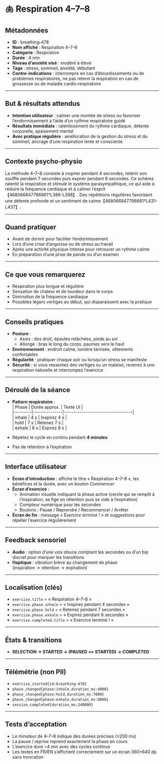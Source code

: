 # 🫁 Respiration 4–7–8

## Métadonnées
- **ID** : breathing‑478  
- **Nom affiché** : Respiration 4–7–8  
- **Catégorie** : Respiration  
- **Durée** : 4 min  
- **Niveau d’anxiété visé** : modéré à élevé  
- **Tags** : stress, sommeil, anxiété, débutant  
- **Contre‑indications** : interrompre en cas d’étourdissements ou de problèmes respiratoires, ne pas retenir la respiration en cas de grossesse ou de maladie cardio‑respiratoire  

---

## But & résultats attendus
- **Intention utilisateur** : calmer une montée de stress ou favoriser l’endormissement à l’aide d’un rythme respiratoire guidé  
- **Résultats immédiats** : ralentissement du rythme cardiaque, détente corporelle, apaisement mental  
- **Avec pratique régulière** : amélioration de la gestion du stress et du sommeil, ancrage d’une respiration lente et consciente  

---

## Contexte psycho‑physio
La méthode 4–7–8 consiste à inspirer pendant 4 secondes, retenir son souffle pendant 7 secondes puis expirer pendant 8 secondes. Ce schéma ralentit la respiration et stimule le système parasympathique, ce qui aide à réduire la fréquence cardiaque et à calmer l’esprit【468066847796661†L386-L398】. Des répétitions régulières favorisent une détente profonde et un sentiment de calme【468066847796661†L431-L437】.

---

## Quand pratiquer
- Avant de dormir pour faciliter l’endormissement  
- Lors d’une crise d’angoisse ou de stress au travail  
- Après une activité physique intense pour retrouver un rythme calme  
- En préparation d’une prise de parole ou d’un examen  

---

## Ce que vous remarquerez
- Respiration plus longue et régulière  
- Sensation de chaleur et de lourdeur dans le corps  
- Diminution de la fréquence cardiaque  
- Possibles légers vertiges au début, qui disparaissent avec la pratique  

---

## Conseils pratiques
- **Posture** :  
  - Assis : dos droit, épaules relâchées, pieds au sol  
  - Allongé : bras le long du corps, paumes vers le haut  
- **Environnement** : endroit calme, lumière tamisée, vêtements confortables  
- **Régularité** : pratiquer chaque soir ou lorsqu’un stress se manifeste  
- **Sécurité** : si vous ressentez des vertiges ou un malaise, revenez à une respiration naturelle et interrompez l’exercice  

---

## Déroulé de la séance
- **Pattern respiratoire** :  
  | Phase   | Durée approx. | Texte UI                          |  
  |---------|---------------|-----------------------------------|  
  | inhale  | 4 s           | Inspirez 4 s                      |  
  | hold    | 7 s           | Retenez 7 s                       |  
  | exhale  | 8 s           | Expirez 8 s                       |  
  
- Répétez le cycle en continu pendant **4 minutes**  
- Pas de rétention à l’expiration  

---

## Interface utilisateur
- **Écran d’introduction** : affiche le titre « Respiration 4–7–8 », les bénéfices et la durée, avec un bouton *Commencer*  
- **Écran d’exercice** :  
  - Animation visuelle indiquant la phase active (cercle qui se remplit à l’inspiration, se fige en rétention puis se vide à l’expiration)  
  - Compteur numérique pour les secondes  
  - Boutons : Pause / Reprendre / Recommencer / Arrêter  
- **Écran de fin** : message *« Exercice terminé ! »* et suggestions pour répéter l’exercice régulièrement  

---

## Feedback sensoriel
- **Audio** : option d’une voix douce comptant les secondes ou d’un bip discret pour marquer les transitions  
- **Haptique** : vibration brève au changement de phase (inspiration → rétention → expiration)  

---

## Localisation (clés)
- `exercise.title` = « Respiration 4–7–8 »  
- `exercise.phase.inhale` = « Inspirez pendant 4 secondes »  
- `exercise.phase.hold` = « Retenez pendant 7 secondes »  
- `exercise.phase.exhale` = « Expirez pendant 8 secondes »  
- `exercise.completed.title` = « Exercice terminé ! »  

---

## États & transitions
- **SELECTION → STARTED → (PAUSED ↔ STARTED) → COMPLETED**  

---

## Télémétrie (non PII)
- `exercise_started{id:breathing‑478}`  
- `phase_changed{phase:inhale,duration_ms:4000}`  
- `phase_changed{phase:hold,duration_ms:7000}`  
- `phase_changed{phase:exhale,duration_ms:8000}`  
- `session_completed{duration_ms:240000}`  

---

## Tests d’acceptation
- Le minuteur de 4–7–8 indique des durées précises (±200 ms)  
- La pause / reprise reprend exactement la phase en cours  
- L’exercice dure ~4 min avec des cycles continus  
- Les textes en FR/EN s’affichent correctement sur un écran 360×640 dp sans troncation  